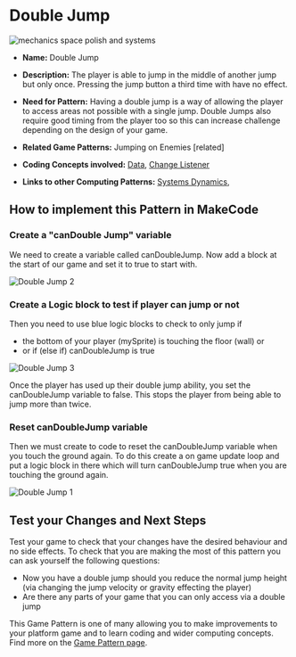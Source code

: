 # Double Jump

![mechanics space polish and systems](https://raw.githubusercontent.com/mickfuzz/getting-started-making-a-platformer-test1/master/images/patterns/gameMechanics_doublejump.jpg)

* **Name:** Double Jump

* **Description:** The player is able to jump in the middle of another jump but only once. Pressing the jump button a third time with have
no effect.

* **Need for Pattern:** Having a double jump is a way of allowing the player to access areas not possible with a single jump. Double Jumps
also require good timing from the player too so this can increase challenge depending on the design of your game.

* **Related Game Patterns:** Jumping on Enemies [related]

* **Coding Concepts involved:** [Data](codingConcepts#data), [Change Listener](widerPatterns#change-listener)

* **Links to other Computing Patterns:** [Systems Dynamics](widerPatterns#systems-dynamics),

## How to implement this Pattern in MakeCode

### Create a "canDouble Jump" variable
We need to create a variable called canDoubleJump. Now add a block  at the start of our game and set it to true to start with.

![Double Jump 2](https://raw.githubusercontent.com/mickfuzz/makecode-platformer-101/master/images/doubleJump_2.png)


### Create a Logic block to test if player can jump or not

Then you need to use blue logic blocks to check to only jump if  

* the bottom of your player (mySprite) is touching the floor (wall) or
* or if (else if) canDoubleJump is true

![Double Jump 3](https://raw.githubusercontent.com/mickfuzz/makecode-platformer-101/master/images/doubleJump_3.png)

Once the player has used up their double jump ability, you set the canDoubleJump variable to false. This stops the player from being able to jump more than twice. 

### Reset canDoubleJump variable
Then we must create to code to reset the canDoubleJump variable when you touch the ground again. To do this create a on game update loop and put a logic block in there which will turn canDoubleJump true when you are touching the ground again.

![Double Jump 1](https://raw.githubusercontent.com/mickfuzz/makecode-platformer-101/master/images/doubleJump_1.png)


## Test your Changes and Next Steps

Test your game to check that your changes have the desired behaviour and no side effects.
To check that you are making the most of this pattern you can ask yourself the following questions:

* Now you have a double jump should you reduce the normal jump height (via changing the jump velocity or gravity effecting the player)
* Are there any parts of your game that you can only access via a double jump

This Game Pattern is one of many allowing you to make improvements to your platform game and to learn coding and wider computing concepts. Find more on the [Game Pattern page](gamePatterns.md).
